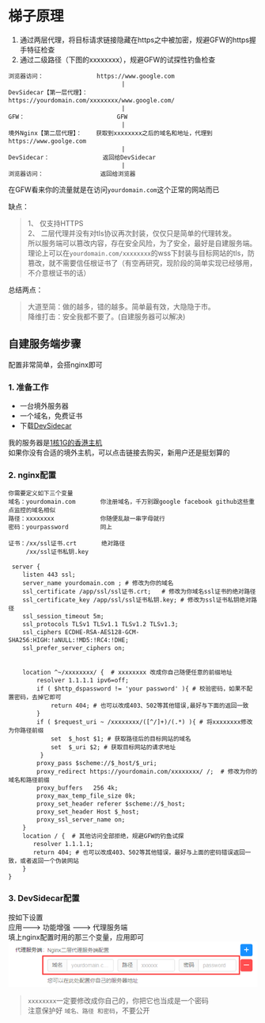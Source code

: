 # 梯子原理

1. 通过两层代理，将目标请求链接隐藏在https之中被加密，规避GFW的https握手特征检查
2. 通过二级路径（下图的xxxxxxxx），规避GFW的试探性钓鱼检查


```
浏览器访问：               https://www.google.com    
                                |
DevSidecar【第一层代理】：  https://yourdomain.com/xxxxxxxx/www.google.com/
                                |
GFW：                          GFW
                                |
境外Nginx【第二层代理】：    获取到xxxxxxxx之后的域名和地址，代理到https://www.goolge.com
                                |
DevSidecar：               返回给DevSidecar
                                |
浏览器访问：                返回给浏览器

```

在GFW看来你的流量就是在访问`yourdomain.com`这个正常的网站而已

缺点：
> 1、 仅支持HTTPS     
> 2、 二层代理并没有对tls协议再次封装，仅仅只是简单的代理转发。      
> 所以服务端可以篡改内容，存在安全风险，为了安全，最好是自建服务端。    
> 理论上可以在`yourdomain.com/xxxxxxxx`的wss下封装与目标网站的tls，防篡改，就不需要信任根证书了（有空再研究，现阶段的简单实现已经够用，不介意根证书的话）

总结两点：
> 大道至简：做的越多，错的越多。简单最有效，大隐隐于市。      
> 降维打击：安全我都不要了。(自建服务器可以解决)

## 自建服务端步骤
配置非常简单，会搭nginx即可

###  1. 准备工作
* 一台境外服务器
* 一个域名，免费证书
* 下载[DevSidecar](https://github.com/docmirror/dev-sidecar)

我的服务器是[1核1G的香港主机](https://www.ucloud.cn/site/active/kuaijie.html?invitation_code=C1xF886DAFF2658)       
如果你没有合适的境外主机，可以点击链接去购买，新用户还是挺划算的

### 2. nginx配置

```
你需要定义如下三个变量
域名：yourdomain.com       你注册域名，千万别跟google facebook github这些重点监控的域名相似
路径：xxxxxxxx             你随便乱敲一串字母就行
密码：yourpassword         同上

证书：/xx/ssl证书.crt       绝对路径
     /xx/ssl证书私钥.key
```

```
 server {
    listen 443 ssl;  
    server_name yourdomain.com ; # 修改为你的域名
    ssl_certificate /app/ssl/ssl证书.crt;   # 修改为你域名ssl证书的绝对路径
    ssl_certificate_key /app/ssl/ssl证书私钥.key; # 修改为ssl证书私钥绝对路径
    ssl_session_timeout 5m;
    ssl_protocols TLSv1 TLSv1.1 TLSv1.2 TLSv1.3;
    ssl_ciphers ECDHE-RSA-AES128-GCM-SHA256:HIGH:!aNULL:!MD5:!RC4:!DHE;
    ssl_prefer_server_ciphers on;
    
   
    location ^~/xxxxxxxx/ {  # xxxxxxxx 改成你自己随便任意的前缀地址
        resolver 1.1.1.1 ipv6=off;
        if ( $http_dspassword != 'your password' ){ # 校验密码，如果不配置密码，去掉它即可
            return 404; # 也可以改成403、502等其他错误,最好与下面的返回一致
        }
        if ( $request_uri ~ /xxxxxxxx/([^/]+)/(.*) ){ # 将xxxxxxxx修改为你路径前缀
            set  $_host $1; # 获取路径后的目标网站的域名
            set  $_uri $2; # 获取目标网站的请求地址
         }
        proxy_pass $scheme://$_host/$_uri;
        proxy_redirect https://yourdomain.com/xxxxxxxx/ /;  # 修改为你的域名和路径前缀
        proxy_buffers   256 4k;
        proxy_max_temp_file_size 0k;
        proxy_set_header referer $scheme://$_host;
        proxy_set_header Host $_host;
        proxy_ssl_server_name on;
    }
    location / {  # 其他访问全部拒绝，规避GFW的钓鱼试探
       resolver 1.1.1.1;
       return 404; # 也可以改成403、502等其他错误，最好与上面的密码错误返回一致，或者返回一个伪装网站
    }
}
```
### 3. DevSidecar配置
按如下设置         
应用---> 功能增强 ---> 代理服务端       
填上nginx配置时用的那三个变量，应用即可      
![](./image/server.png)      

> `xxxxxxxx`一定要修改成你自己的，你把它也当成是一个密码        
> 注意保护好 `域名、路径 和密码`，不要公开     
